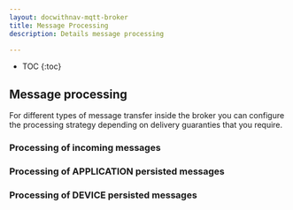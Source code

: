 ```yaml
---
layout: docwithnav-mqtt-broker
title: Message Processing
description: Details message processing

---
```


* TOC
  {:toc}

## Message processing

For different types of message transfer inside the broker you can configure the processing strategy depending on
delivery guaranties that you require.

### Processing of incoming messages

### Processing of APPLICATION persisted messages

### Processing of DEVICE persisted messages